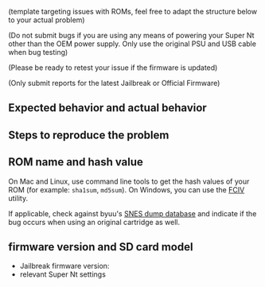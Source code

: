 (template targeting issues with ROMs, feel free to adapt the structure below to your actual problem)

(Do not submit bugs if you are using any means of powering your Super Nt other than the OEM power supply. Only use the original PSU and USB cable when bug testing)

(Please be ready to retest your issue if the firmware is updated)

(Only submit reports for the latest Jailbreak or Official Firmware)

## Expected behavior and actual behavior

## Steps to reproduce the problem

## ROM name and hash value

On Mac and Linux, use command line tools to get the hash values of your ROM (for example: `sha1sum`, `md5sum`). On Windows, you can use the [FCIV](https://support.microsoft.com/en-us/help/889768/how-to-compute-the-md5-or-sha-1-cryptographic-hash-values-for-a-file) utility.

If applicable, check against byuu's [SNES dump database](https://preservation.byuu.org/) and indicate if the bug occurs when using an original cartridge as well.

## firmware version and SD card model

- Jailbreak firmware version: 
- relevant Super Nt settings
